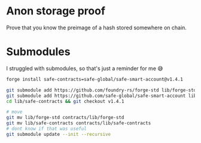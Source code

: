 # Anon storage proof

Prove that you know the preimage of a hash stored somewhere on chain.

# Submodules

I struggled with submodules, so that's just a reminder for me 😅

```bash
forge install safe-contracts=safe-global/safe-smart-account@v1.4.1

git submodule add https://github.com/foundry-rs/forge-std lib/forge-std
git submodule add https://github.com/safe-global/safe-smart-account lib/safe-contracts
cd lib/safe-contracts && git checkout v1.4.1

# move
git mv lib/forge-std contracts/lib/forge-std
git mv lib/safe-contracts contracts/lib/safe-contracts
# dont know if that was useful
git submodule update --init --recursive
```
